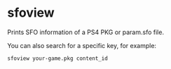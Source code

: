 # sfoview
Prints SFO information of a PS4 PKG or param.sfo file.

You can also search for a specific key, for example:

    sfoview your-game.pkg content_id
